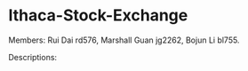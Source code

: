 # Ithaca-Stock-Exchange
Members: Rui Dai rd576, Marshall Guan jg2262, Bojun Li bl755.

Descriptions:
